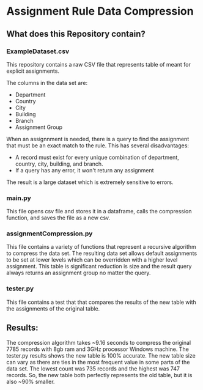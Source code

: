 # Assignment Rule Data Compression

## What does this Repository contain?

### ExampleDataset.csv
This repository contains a raw CSV file that represents table of meant for explicit assignments. 

The columns in the data set are:
   - Department
   - Country
   - City
   - Building
   - Branch
   - Assignment Group

When an assignnment is needed, there is a query to find the assignment that must be an exact match to the rule. This has several disadvantages: 
 - A record must exist for every unique combination of department, country, city, building, and branch. 
 - If a query has any error, it won't return any assignment

The result is a large dataset which is extremely sensitive to errors. 

### main.py
This file opens csv file and stores it in a dataframe, calls the compression function, and saves the file as a new csv. 

### assignmentCompression.py
This file contains a variety of functions that represent a recursive algorithm to compress the data set. The resulting data set allows default assignments to be set at lower levels which can be overridden with a higher level assignment. This table is significant reduction is size and the result query always returns an assignment group no matter the query.

### tester.py
This file contains a test that that compares the results of the new table with the assignments of the original table. 

## Results:
The compression algorithm takes ~9.16 seconds to compress the original 7785 records with 8gb ram and 3GHz processor Windows machine. The tester.py results shows the new table is 100% accurate. The new table size can vary as there are ties in the most frequent value in some parts of the data set. The lowest count was 735 records and the highest was 747 records. So, the new table both perfectly represents the old table, but it is also ~90% smaller. 

